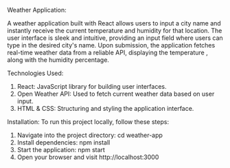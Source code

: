 Weather Application:

A weather application built with React allows users to input a city name and instantly receive the current temperature and humidity for that location. The user interface is sleek and intuitive, providing an input field where users can type in the desired city's name. Upon submission, the application fetches real-time weather data from a reliable API, displaying the temperature , along with the humidity percentage.


Technologies Used:
1. React: JavaScript library for building user interfaces.
2. Open Weather API: Used to fetch current weather data based on user input.
3. HTML & CSS: Structuring and styling the application interface.

Installation:
To run this project locally, follow these steps:

1. Navigate into the project directory: cd weather-app
2. Install dependencies: npm install
3. Start the application: npm start
4. Open your browser and visit http://localhost:3000
